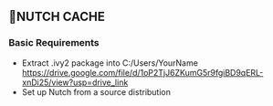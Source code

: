 ## 📌NUTCH CACHE

### Basic Requirements

- Extract .ivy2 package into C:/Users/YourName <br />
  https://drive.google.com/file/d/1oP2TjJ6ZKumG5r9fgiBD9qERL-xnDi25/view?usp=drive_link
- Set up Nutch from a source distribution
